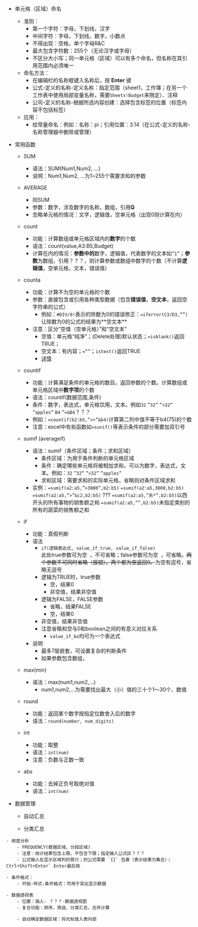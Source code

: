 - 单元格（区域）命名
  - 准则：
    - 第一个字符：字母，下划线，汉字
    - 中间字符：字母，下划线，数字，小数点
    - 不得出现：空格，单个字母R&C
    - 最大包含字符数：255个（无论汉字或字母）
    - 不区分大小写；同一单元格（区域）可以有多个命名，但名称在其引用范围内必须唯一
  - 命名方法：
    - 在编辑栏的名称框键入名称后，按 **Enter** 键
    - 公式-定义的名称-定义名称：指定范围（sheet1，工作簿；在另一个工作表中使用局部变量名称，需要`Sheetx!Budget`来限定）、注释
    - 公司-定义的名称-根据所选内容创建：选择包含标签的位置（标签内容不包括标签）
  - 应用：
    - 给常量命名：例如：名称：pi；引用位置：3.14（在公式-定义的名称-名称管理器中删除或管理）

- 常用函数
	- SUM
		- 语法：SUM(Num1,Num2, ...)
		- 说明：Num1,Num2, ...为1~255个需要求和的参数
	- AVERAGE
		- 同SUM
		- 参数：数字，涉及数字的名称，数组，引用**Q**
		- 忽略单元格的情况：文字，逻辑值，空单元格（出现0则计算在内）
	- count
		- 功能：计算数组或单元格区域内的**数字**的个数
		- 语法：count(value,A3:B5,Budget)
		- 计算在内的情况：**‌参数中的**数字，逻辑值，代表数字的文本如`”1”`；**参数**为数组，引用？？？，则计算参数或数组中数字的个数（不计算**逻辑值**，空单元格，文本，错误值）
	- counta
		- 功能：计算不为空的单元格的个数
		- 参数：直接包含或引用各种类型数据（包含**错误值**，**空文本**，返回空字符串的公式）
			- 例如：`#DIV/0!`表示的除数为0的错误修正：`=iferror(C3/D3,””)`让除数为0的公式的结果为**‌空文本**
		- 注意：区分“空值（空单元格）”和“空文本”
			- 空值：单元格“纯净”；(Delete处理)默认状态；`=isblank()`返回TRUE；
			- 空文本：有内容；`=“”`；`istext()`返回TRUE
			- [详情](http://club.excelhome.net/thread-672604-1-1.html)
	- countif
		- 功能：计算满足条件的单元格的数目。返回参数的个数。计算数组或单元格区域中**数字项**的个数
		- 语法：countif(数据范围,条件)
		- 条件：数字，表达式，单元格饮用，文本。例如`32` `”32”` `”>32”` `”apples”` `B4` `”=&B4`？？？
		- 例如：`=countif(b2:b5,”<>”&b4)`计算第二列中值不等于b4(75)的个数
		- 注意：excel中有些函数如`=sunif()`等表示条件的部分需要加双引号
	- sumif (averageif)
		- 语法：sumif（条件区域；条件；求和区域）
			- 条件区域：为用于条件判断的单元格区域
			- 条件：确定哪些单元格将被相加求和，可以为数字，表达式，文本。例如：`32` `”32”` `”>32”` `”apples”`
			- 求和区域：需要求和的实际单元格，省略则对条件区域求和
		- 实例：`=sumif(a2:a5,”>3000”,b2:b5)`   `=sumif(a2:a5,3000,b2:b5)`  `=sumif(a2:a5,”>”&c2,b2:b5)` ???  `=sumif(a2:a5,”系*”,b2:b5)`以西开头的所有事物的销售额之和  `=sumif(a2:a5,””,b2:b5)`未指定类别的所有的蔬菜的销售额之和
	- if
		- 功能：真假判断
		- 语法
			- `if(逻辑表达式, value_if_true, value_if_false)`  
				此处true参数可为空` `，不可省略；false参数可为空` `，可省略。~~两个参数不可同时省略（报错）。两个都为空返回0。~~为空有逗号，省略无逗号
			- 逻辑为TRUE时，true参数
				- 空，结果0
				- 非空值，结果非空值
			- 逻辑为FALSE，FALSE参数
				- 省略，结果FALSE
			  - 空，结果0
	      - 非空值，结果非空值
		  - 注意省略和空与0和boolean之间的有意义对应关系
			- `value_if_bo`均可为一个表达式
		- 说明
			- 最多7层嵌套，可设置复杂的判断条件
			- 如果参数包含数组，




	- max(min)
		- 语法：max(num1,num2,...)
			- num1,num2,...为需要找出最大（小）值的三十个1～30个、数值
	- round
		- 功能：返回某个数字按指定位数舍入后的数字
		- 语法：`round(number, num_digits)`
	- int
		- 功能：取整
		- 语法：`int(num)`
		- 注意：负数与正数一致
	- abs
		- 功能：去掉正负号取绝对值
		- 语法：`int(num)`





- 数据管理
	- 自动汇总


	- 分类汇总


```
- 频度分析
	- FREQUENCY(数据区域，分段区域)
	- 注意：统计结果包含上限，不包含下限；指定输入公式区？？？
	- 公式输入在显示区域列的首行；的公式需要 `{}` 包裹（表示结果为集合）；Ctrl+Shift+Enter` Enter最后按

- 条件格式：
	- 开始-样式-条件格式：可用于突出显示数据

- 数据透视表
	- 位置：插入- ？？？-数据透视图
	- 复合功能：排序，筛选，分类汇总，合并计算

	- 自动确定数据区域：将光标放入表内部
```

